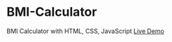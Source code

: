 # BMI-Calculator
BMI Calculator with HTML, CSS, JavaScript
[Live Demo](https://elastic-kirch-b026ad.netlify.app)
